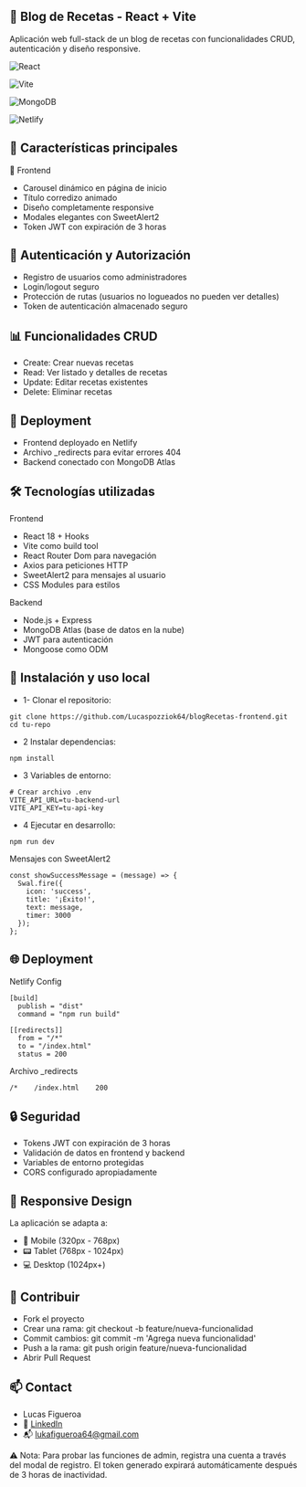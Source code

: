 🍳 Blog de Recetas - React + Vite
- 
Aplicación web full-stack de un blog de recetas con funcionalidades CRUD, autenticación y diseño responsive.

![React](https://img.shields.io/badge/-React-61DAFB?logo=react&logoColor=white&style=flat)

![Vite](https://img.shields.io/badge/-Vite-646CFF?logo=vite&logoColor=white&style=flat)

![MongoDB](https://img.shields.io/badge/-MongoDB-47A248?logo=mongodb&logoColor=white&style=flat)

![Netlify]( https://img.shields.io/badge/Deploy-Netlify-teal)

####
🌟 Características principales
- 
🎨 Frontend

- Carousel dinámico en página de inicio
- Título corredizo animado
- Diseño completamente responsive
- Modales elegantes con SweetAlert2
- Token JWT con expiración de 3 horas

####
🔐 Autenticación y Autorización
- 
- Registro de usuarios como administradores
- Login/logout seguro
- Protección de rutas (usuarios no logueados no pueden ver detalles)
- Token de autenticación almacenado seguro

####
📊 Funcionalidades CRUD
- 
- Create: Crear nuevas recetas
- Read: Ver listado y detalles de recetas
- Update: Editar recetas existentes
- Delete: Eliminar recetas

####
🚀 Deployment
- 
- Frontend deployado en Netlify
- Archivo _redirects para evitar errores 404
- Backend conectado con MongoDB Atlas

####
🛠️ Tecnologías utilizadas
- 
Frontend

- React 18 + Hooks
- Vite como build tool
- React Router Dom para navegación
- Axios para peticiones HTTP
- SweetAlert2 para mensajes al usuario
- CSS Modules para estilos

Backend

- Node.js + Express
- MongoDB Atlas (base de datos en la nube)
- JWT para autenticación
- Mongoose como ODM

####
🚀 Instalación y uso local
- 
- 1- Clonar el repositorio:
````
git clone https://github.com/Lucaspozziok64/blogRecetas-frontend.git
cd tu-repo
````

- 2 Instalar dependencias:
````
npm install
````  

- 3 Variables de entorno:
````
# Crear archivo .env
VITE_API_URL=tu-backend-url
VITE_API_KEY=tu-api-key
````

- 4 Ejecutar en desarrollo:
````
npm run dev
````

Mensajes con SweetAlert2
````
const showSuccessMessage = (message) => {
  Swal.fire({
    icon: 'success',
    title: '¡Éxito!',
    text: message,
    timer: 3000
  });
};
````

####
🌐 Deployment
- 
Netlify Config
````
[build]
  publish = "dist"
  command = "npm run build"

[[redirects]]
  from = "/*"
  to = "/index.html"
  status = 200
````

Archivo _redirects
````
/*    /index.html    200
````

####
🔒 Seguridad
- 
- Tokens JWT con expiración de 3 horas
- Validación de datos en frontend y backend
- Variables de entorno protegidas
- CORS configurado apropiadamente

####
📱 Responsive Design
- 
La aplicación se adapta a:

- 📱 Mobile (320px - 768px)
- 📟 Tablet (768px - 1024px)
- 💻 Desktop (1024px+)

####
🤝 Contribuir
- 
- Fork el proyecto
- Crear una rama: git checkout -b feature/nueva-funcionalidad
- Commit cambios: git commit -m 'Agrega nueva funcionalidad'
- Push a la rama: git push origin feature/nueva-funcionalidad
- Abrir Pull Request

####
## 📫 Contact

- Lucas Figueroa
- 💼 [LinkedIn](https://linkedin.com/in/lucas-figueroa-579b0b30b)
- 📬 lukafigueroa64@gmail.com


⚠️ Nota: Para probar las funciones de admin, registra una cuenta a través del modal de registro. El token generado expirará automáticamente después de 3 horas de inactividad.